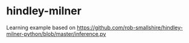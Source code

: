 # hindley-milner

Learning example based on https://github.com/rob-smallshire/hindley-milner-python/blob/master/inference.py
